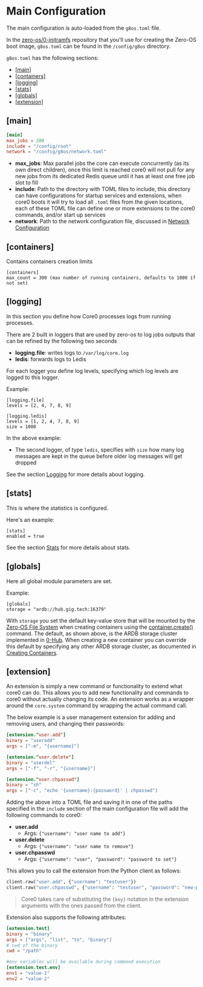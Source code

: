 # Main Configuration

The main configuration is auto-loaded from the `g8os.toml` file.

In the [zero-os/0-initramfs](https://github.com/zero-os/0-initramfs) repository that you'll use for creating the Zero-OS boot image, `g8os.toml` can be found in the `/config/g8os` directory.

`g8os.toml` has the following sections:

- [\[main\]](#main)
- [\[containers\]](#containers)
- [\[logging\]](#logging)
- [\[stats\]](#stats)
- [\[globals\]](#globals)
- [\[extension\]](#extension)


<a id="main"></a>
## [main]

```toml
[main]
max_jobs = 200
include = "/config/root"
network = "/config/g8os/network.toml"
```

- **max_jobs**: Max parallel jobs the core can execute concurrently (as its own direct children), once this limit is reached core0 will not pull for any new jobs from its dedicated Redis queue until it has at least one free job slot to fill
- **include**: Path to the directory with TOML files to include, this directory can have configurations for startup services and extensions, when core0 boots it will try to load all `.toml` files from the given locations, each of these TOML file can define one or more extensions to the core0 commands, and/or start up services
- **network**: Path to the network configuration file, discussed in [Network Configuration](network.md)


<a id="containers"></a>
## [containers]
Contains containers creation limits

```
[containers]
max_count = 300 (max number of running containers, defaults to 1000 if not set)
```


<a id="logging"></a>
## [logging]

In this section you define how Core0 processes logs from running processes.

There are 2 built in loggers that are used by zero-os to log jobs outputs that can be refined by the following two seconds

- **logging.file**: writes logs to `/var/log/core.log` 
- **ledis**: forwards logs to Ledis

For each logger you define log levels, specifying which log levels are logged to this logger.

Example:

```
[logging.file]
levels = [2, 4, 7, 8, 9]

[logging.ledis]
levels = [1, 2, 4, 7, 8, 9]
size = 1000
```

In the above example:

- The second logger, of type `ledis`, specifies with `size` how many log messages are kept in the queue before older log messages will get dropped

See the section [Logging](../monitoring/logging.md) for more details about logging.

<a id="stats"></a>
## [stats]

This is where the statistics is configured.

Here's an example:

```
[stats]
enabled = true
```

See the section [Stats](../monitoring/stats.md) for more details about stats.


<a id="globals"></a>
## [globals]

Here all global module parameters are set.

Example:

```
[globals]
storage = "ardb://hub.gig.tech:16379"
```

With `storage` you set the default key-value store that will be mounted by the [Zero-OS File System](https://github.com/zero-os/0-fs) when creating containers using the [container.create()](../interacting/commands/corex.md#create) command. The default, as shown above, is the ARDB storage cluster implemented in [0-Hub](https://github.com/zero-os/-hub?). When creating a new container you can override this default by specifying any other ARDB storage cluster, as documented in [Creating Containers](../containers/creating.md).


<a id="extension"></a>
## [extension]

An extension is simply a new command or functionality to extend what core0 can do. This allows you to add new functionality and commands to core0 without actually changing its code. An extension works as a wrapper around the `core.system` command by wrapping the actual command call.

The below example is a user management extension for adding and removing users, and changing their passwords:

```toml
[extension."user.add"]
binary = "useradd"
args = ["-m", "{username}"]

[extension."user.delete"]
binary = "userdel"
args = ["-f", "-r", "{username}"]

[extension."user.chpasswd"]
binary = "sh"
args = ["-c", "echo '{username}:{password}' | chpasswd"]
```

Adding the above into a TOML file and saving it in one of the paths specified in the `include` section of the main configuration file will add the following commands to core0:

 - **user.add**
   - Args: `{"username": "user name to add"}`
 - **user.delete**
   - Args: `{"username": "user name to remove"}`
 - **user.chpasswd**
   - Args: `{"username": "user", "password": "password to set"}`

This allows you to call the extension from the Python client as follows:

```python
client.raw("user.add", {"username": "testuser"})
client.raw("user.chpasswd", {"username": "testuser", "password": "new-password"})
```

> Core0 takes care of substituting the `{key}` notation in the extension arguments with the ones passed from the client.

Extension also supports the following attributes:

```toml
[extension.test]
binary = "binary"
args = ["args", "list", "to", "binary"]
# cwd of the binary
cwd = "/path"

#env variables will be available during command execution
[extension.test.env]
env1 = "value-1"
env2 = "value-2"
```

